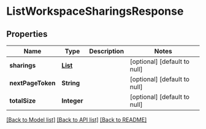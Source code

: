 # ListWorkspaceSharingsResponse
## Properties

| Name | Type | Description | Notes |
|------------ | ------------- | ------------- | -------------|
| **sharings** | [**List**](WorkspaceSharing.md) |  | [optional] [default to null] |
| **nextPageToken** | **String** |  | [optional] [default to null] |
| **totalSize** | **Integer** |  | [optional] [default to null] |

[[Back to Model list]](../README.md#documentation-for-models) [[Back to API list]](../README.md#documentation-for-api-endpoints) [[Back to README]](../README.md)

